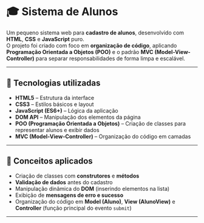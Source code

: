 # 🎓 Sistema de Alunos

Um pequeno sistema web para **cadastro de alunos**, desenvolvido com **HTML**, **CSS** e **JavaScript** puro.  
O projeto foi criado com foco em **organização de código**, aplicando **Programação Orientada a Objetos (POO)** e o padrão **MVC (Model-View-Controller)** para separar responsabilidades de forma limpa e escalável.

---

## 🚀 Tecnologias utilizadas

- **HTML5** – Estrutura da interface  
- **CSS3** – Estilos básicos e layout  
- **JavaScript (ES6+)** – Lógica da aplicação  
- **DOM API** – Manipulação dos elementos da página  
- **POO (Programação Orientada a Objetos)** – Criação de classes para representar alunos e exibir dados  
- **MVC (Model-View-Controller)** – Organização do código em camadas

---

## 🧠 Conceitos aplicados

- Criação de classes com **construtores** e **métodos**
- **Validação de dados** antes do cadastro
- Manipulação dinâmica do **DOM** (inserindo elementos na lista)
- Exibição de **mensagens de erro e sucesso**
- Organização do código em **Model (Aluno)**, **View (AlunoView)** e **Controller** (função principal do evento `submit`)

---


